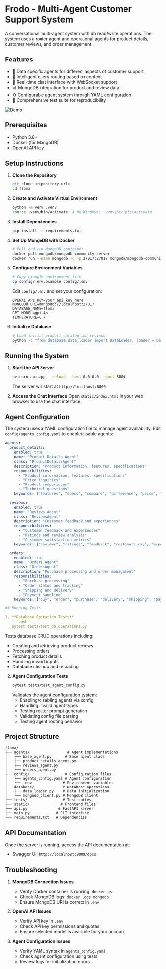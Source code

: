 # Frodo - Multi-Agent Customer Support System

A conversational multi-agent system with db read/write operations. The system uses a router agent and operational agents for product details, customer reviews, and order management.

## Features

- 🤖 Data specific agents for different aspects of customer support
- 🔄 Intelligent query routing based on context
- 💬 Real-time chat interface with WebSocket support
- 📊 MongoDB integration for product and review data
- ⚙️ Configurable agent system through YAML configuration
- 🧪 Comprehensive test suite for reproducibility

![Demo](output.gif)

## Prerequisites

- Python 3.8+
- Docker (for MongoDB)
- OpenAI API key

## Setup Instructions

1. **Clone the Repository**
   ```bash
   git clone <repository-url>
   cd floma
   ```

2. **Create and Activate Virtual Environment**
   ```bash
   python -m venv .venv
   source .venv/bin/activate  # On Windows: .venv\Scripts\activate
   ```

3. **Install Dependencies**
   ```bash
   pip install -r requirements.txt
   ```

4. **Set Up MongoDB with Docker**
   ```bash
   # Pull and run MongoDB container
   docker pull mongodb/mongodb-community-server
   docker run --name mongodb -d -p 27017:27017 mongodb/mongodb-community-server
   ```

5. **Configure Environment Variables**
   ```bash
   # Copy example environment file
   cp config/.env.example config/.env
   ```
   Edit `config/.env` and set your configuration:
   ```env
   OPENAI_API_KEY=your_api_key_here
   MONGODB_URI=mongodb://localhost:27017
   DATABASE_NAME=floma
   GPT_MODEL=gpt-4o
   TEMPERATURE=0.7
   ```

6. **Initialize Database**
   ```bash
   # Load initial product catalog and reviews
   python -c "from database.data_loader import DataLoader; loader = DataLoader(); loader.load_all_data()"
   ```

## Running the System

1. **Start the API Server**
   ```bash
   uvicorn api:app --reload --host 0.0.0.0 --port 8000
   ```
   The server will start at `http://localhost:8000`

2. **Access the Chat Interface**
   Open `static/index.html` in your web browser to use the chat interface.


## Agent Configuration

The system uses a YAML configuration file to manage agent availability. Edit `config/agents_config.yaml` to enable/disable agents:

```yaml
agents:
  product_details:
    enabled: true
    name: "Product Details Agent"
    class: "ProductDetailsAgent"
    description: "Product information, features, specifications"
    responsibilities:
      - "Product information, features, specifications"
      - "Price inquiries"
      - "Product comparisons"
      - "Technical questions"
    keywords: ["features", "specs", "compare", "difference", "price", "size", "material"]

  reviews:
    enabled: true
    name: "Reviews Agent"
    class: "ReviewsAgent"
    description: "Customer feedback and experiences"
    responsibilities:
      - "Customer feedback and experiences"
      - "Ratings and review analysis"
      - "Customer satisfaction metrics"
    keywords: ["reviews", "ratings", "feedback", "customers say", "experience", "recommend"]

  orders:
    enabled: true
    name: "Orders Agent"
    class: "OrdersAgent"
    description: "Purchase processing and order management"
    responsibilities:
      - "Purchase processing"
      - "Order status and tracking"
      - "Shipping and delivery"
      - "Payment handling"
    keywords: ["buy", "order", "purchase", "delivery", "shipping", "payment", "track"] ```

## Running Tests

1. **Database Operation Tests**
   ```bash
   pytest tests/test_db_operations.py
   ```
   Tests database CRUD operations including:
   - Creating and retrieving product reviews
   - Processing orders
   - Fetching product details
   - Handling invalid inputs
   - Database cleanup and reloading

2. **Agent Configuration Tests**
   ```bash
   pytest tests/test_agent_config.py
   ```
   Validates the agent configuration system:
   - Enabling/disabling agents via config
   - Handling invalid agent types
   - Testing router prompt generation
   - Validating config file parsing
   - Testing agent routing behavior

## Project Structure

```
floma/
├── agents/                 # Agent implementations
│   ├── base_agent.py      # Base agent class
│   ├── product_details_agent.py
│   ├── reviews_agent.py
│   └── orders_agent.py
├── config/                # Configuration files
│   ├── agents_config.yaml # Agent configuration
│   └── .env              # Environment variables
├── database/             # Database operations
│   ├── data_loader.py    # Data initialization
│   └── mongodb_client.py # MongoDB client
├── tests/                # Test suites
├── static/              # Frontend files
├── api.py              # FastAPI server
├── main.py            # CLI interface
└── requirements.txt   # Dependencies
```

## API Documentation

Once the server is running, access the API documentation at:
- Swagger UI: `http://localhost:8000/docs`

## Troubleshooting

1. **MongoDB Connection Issues**
   - Verify Docker container is running: `docker ps`
   - Check MongoDB logs: `docker logs mongodb`
   - Ensure MongoDB URI is correct in `.env`

2. **OpenAI API Issues**
   - Verify API key in `.env`
   - Check API key permissions and quotas
   - Ensure selected model is available for your account

3. **Agent Configuration Issues**
   - Verify YAML syntax in `agents_config.yaml`
   - Check agent configuration using tests
   - Review logs for initialization errors
